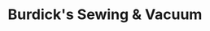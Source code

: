 ---
title: "Burdick's Sewing & Vacuum"
url: /chula-vista/burdicks-sewing-und-vacuum/
shop: Nähzubehör
---